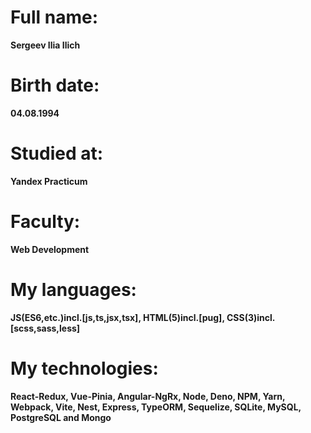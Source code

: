 # Full name: 
**Sergeev Ilia Ilich**

# Birth date: 
**04.08.1994**

# Studied at: 
**Yandex Practicum**

# Faculty:
**Web Development**

# My languages:
**JS(ES6,etc.)incl.[js,ts,jsx,tsx], HTML(5)incl.[pug], CSS(3)incl.[scss,sass,less]**

# My technologies:
**React-Redux, Vue-Pinia, Angular-NgRx, Node, Deno, NPM, Yarn, Webpack, Vite, Nest, Express, TypeORM, Sequelize, SQLite, MySQL, PostgreSQL and Mongo**
